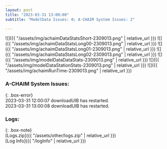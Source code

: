 ```yaml
---
layout: post
title: "2023-03-31 13:00:00"
subtitle: "ModelData Issues: 0; A-CHAIM System Issues: 2"

---
```


![]({{ "/assets/img/achaimDataStatsShort-2309013.png" | relative_url }})
![]({{ "/assets/img/achaimDataStatsLong00-2309013.png" | relative_url }})
![]({{ "/assets/img/achaimDataStatsLong01-2309013.png" | relative_url }})
![]({{ "/assets/img/achaimDataStatsLong02-2309013.png" | relative_url }})
![]({{ "/assets/img/modelDataDataStats-2309013.png" | relative_url }})
![]({{ "/assets/img/modelDataStationStats-2309013.png" | relative_url }})
![]({{ "/assets/img/achaimRunTime-2309013.png" | relative_url }})



### A-CHAIM System Issues:  
  
{: .box-error}  
2023-03-31 12:00:07 downloadUIB has restarted.  
2023-03-31 13:00:08 downloadUIB has restarted.  

### Logs:  
  
{: .box-note}  
[Logs.zip]({{ "/assets/other/logs.zip" | relative_url }})  
[Log Info]({{ "/logInfo" | relative_url }})  
